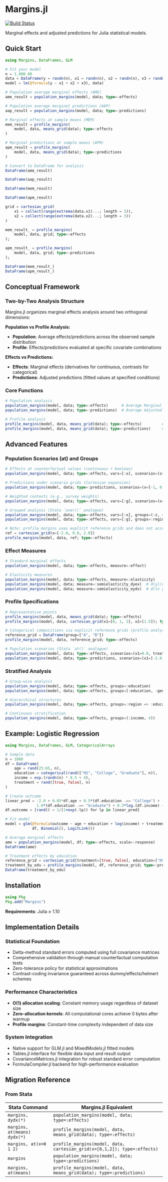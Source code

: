 # Margins.jl

[![Build Status](https://github.com/emfeltham/Margins.jl/workflows/CI/badge.svg)](https://github.com/emfeltham/Margins.jl/actions)

Marginal effects and adjusted predictions for Julia statistical models.

## Quick Start

```julia
using Margins, DataFrames, GLM

# Fit your model
n = 1_000_00
data = DataFrame(y = randn(n), x1 = randn(n), x2 = randn(n), x3 = randn(n))
model = lm(@formula(y ~ x1 + x2 + x3), data)

# Population average marginal effects (AME)
ame_result = population_margins(model, data; type=:effects)

# Population average marginal predictions (AAP)
aap_result = population_margins(model, data; type=:predictions)

# Marginal effects at sample means (MEM)
mem_result = profile_margins(
    model, data, means_grid(data); type=:effects
)

# Marginal predictions at sample means (APM)
apm_result = profile_margins(
    model, data, means_grid(data); type=:predictions
)

# Convert to DataFrame for analysis
DataFrame(ame_result)

DataFrame(aap_result)

DataFrame(mem_result)

DataFrame(apm_result)
```

```julia
grid = cartesian_grid(
    x1 = collect(range(extrema(data.x1)...; length = 3)),
    x2 = collect(range(extrema(data.x2)...; length = 3))
)

mem_result_ = profile_margins(
    model, data, grid; type=:effects
);

apm_result_ = profile_margins(
    model, data, grid; type=:predictions
);

DataFrame(mem_result_)
DataFrame(apm_result_)
```

## Conceptual Framework

### Two-by-Two Analysis Structure

Margins.jl organizes marginal effects analysis around two orthogonal dimensions:

**Population vs Profile Analysis:**
- **Population**: Average effects/predictions across the observed sample distribution
- **Profile**: Effects/predictions evaluated at specific covariate combinations

**Effects vs Predictions:**
- **Effects**: Marginal effects (derivatives for continuous, contrasts for categorical)
- **Predictions**: Adjusted predictions (fitted values at specified conditions)

### Core Functions

```julia
# Population analysis
population_margins(model, data; type=:effects)      # Average Marginal Effects
population_margins(model, data; type=:predictions)  # Average Adjusted Predictions

# Profile analysis
profile_margins(model, data, means_grid(data); type=:effects)         # Effects at Representative Points
profile_margins(model, data, means_grid(data); type=:predictions)     # Predictions at Representative Points
```

## Advanced Features

### Population Scenarios (at) and Groups
```julia
# Effects at counterfactual values (continuous + boolean)
population_margins(model, data; type=:effects, vars=[:x], scenarios=(z=0.5,))

# Predictions under scenario grids (Cartesian expansion)
population_margins(model, data; type=:predictions, scenarios=(x=[-1, 0, 1], treated=[true, false]))

# Weighted contexts (e.g., survey weights)
population_margins(model, data; type=:effects, vars=[:g], scenarios=(x=0.0,), weights=:w)

# Grouped analysis (Stata `over()` analogue)
population_margins(model, data; type=:effects, vars=[:x], groups=(:z, 4))     # quartiles of z
population_margins(model, data; type=:effects, vars=[:g], groups=:region => :gender)

# Note: profile_margins uses explicit reference grids and does not accept scenarios
ref = cartesian_grid(x=[-2.0, 0.0, 2.0])
profile_margins(model, data, ref; type=:effects)
```

### Effect Measures
```julia
# Standard marginal effects
population_margins(model, data; type=:effects, measure=:effect)

# Elasticity measures
population_margins(model, data; type=:effects, measure=:elasticity)
population_margins(model, data; measure=:semielasticity_dyex)  # d(y)/d(ln x)
population_margins(model, data; measure=:semielasticity_eydx)  # d(ln y)/dx
```

### Profile Specifications
```julia
# Representative points
profile_margins(model, data, means_grid(data); type=:effects)
profile_margins(model, data, cartesian_grid(x1=[0, 1, 2], x2=[1.5]); type=:effects)

# Categorical compositions via explicit reference grids (profile analysis only)
reference_grid = DataFrame(group=["A", "B"])
profile_margins(model, data, reference_grid; type=:effects)

# Population scenarios (Stata `at()` analogue)
population_margins(model, data; type=:effects, scenarios=(x1=0.0, treatment=true))
population_margins(model, data; type=:predictions, scenarios=(x1=[-2.0, 0.0, 2.0],))
```

### Stratified Analysis
```julia
# Group-wise analysis
population_margins(model, data; type=:effects, groups=:education)
population_margins(model, data; type=:effects, groups=[:education, :gender])

# Hierarchical structures
population_margins(model, data; type=:effects, groups=:region => :education)

# Continuous stratification
population_margins(model, data; type=:effects, groups=(:income, 4))
```

## Example: Logistic Regression

```julia
using Margins, DataFrames, GLM, CategoricalArrays

# Sample data
n = 1000
df = DataFrame(
    age = rand(25:65, n),
    education = categorical(rand(["HS", "College", "Graduate"], n)),
    income = exp.(randn(n) * 0.5 + 4),
    treatment = rand([true, false], n)
)

# Create outcome
linear_pred = -2.0 + 0.05*df.age + 0.5*(df.education .== "College") + 
              1.0*(df.education .== "Graduate") + 0.3*log.(df.income) + 1.5*df.treatment
df.outcome = [rand() < 1/(1+exp(-lp)) for lp in linear_pred]

# Fit model
model = glm(@formula(outcome ~ age + education + log(income) + treatment), 
            df, Binomial(), LogitLink())

# Average marginal effects
ame = population_margins(model, df; type=:effects, scale=:response)
DataFrame(ame)

# Treatment effects by education
reference_grid = cartesian_grid(treatment=[true, false], education=["HS", "College", "Graduate"])
treatment_by_edu = profile_margins(model, df, reference_grid; type=:predictions, scale=:response)
DataFrame(treatment_by_edu)
```

## Installation

```julia
using Pkg
Pkg.add("Margins")
```

**Requirements**: Julia ≥ 1.10

## Implementation Details

### Statistical Foundation
- Delta-method standard errors computed using full covariance matrices
- Comprehensive validation through manual counterfactual computation tests
- Zero-tolerance policy for statistical approximations
- Contrast-coding invariance guaranteed across dummy/effects/helmert schemes

### Performance Characteristics
- **O(1) allocation scaling**: Constant memory usage regardless of dataset size
- **Zero-allocation kernels**: All computational cores achieve 0 bytes after warmup
- **Profile margins**: Constant-time complexity independent of data size

### System Integration
- Native support for GLM.jl and MixedModels.jl fitted models
- Tables.jl interface for flexible data input and result output
- CovarianceMatrices.jl integration for robust standard error computation
- FormulaCompiler.jl backend for high-performance evaluation

## Migration Reference

### From Stata

| Stata Command | Margins.jl Equivalent |
|---------------|----------------------|
| `margins, dydx(*)` | `population_margins(model, data; type=:effects)` |
| `margins, at(means) dydx(*)` | `profile_margins(model, data, means_grid(data); type=:effects)` |
| `margins, at(x=0 1 2)` | `profile_margins(model, data, cartesian_grid(x=[0,1,2]); type=:effects)` |
| `margins` | `population_margins(model, data; type=:predictions)` |
| `margins, at(means)` | `profile_margins(model, data, means_grid(data); type=:predictions)` |
